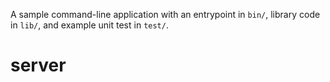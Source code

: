A sample command-line application with an entrypoint in `bin/`, library code
in `lib/`, and example unit test in `test/`.
# server
